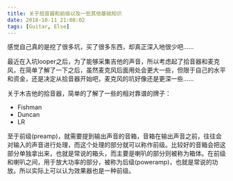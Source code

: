 ```yaml
---
title: 关于拾音器和前级以及一些其他基础知识
date: 2018-10-11 21:08:02
tags: [Guitar, Else]
---
```

感觉自己真的是挖了很多坑，买了很多东西，却真正深入地很少吧……   

最近在入坑looper之后，为了能够采集吉他的声音，所以考虑起了拾音器和麦克风，在简单了解了一下之后，虽然麦克风后面用处会更大一些，但限于自己的水平和资金，还是决定从拾音器开始吧，麦克风的坑好像还是更深一些……

关于木吉他的拾音器，简单的了解了一些的相对靠谱的牌子：

- Fishman
- Duncan
- LR 

至于前级(preamp)，就需要提到输出声音的音箱，音箱在输出声音之前，往往会对输入的声音进行处理，而这个处理的部分就可以称作前级。比较好的音箱会把这部分单独拿出来，也就是常说的箱头，而主要是喇叭的部分则被称为箱体。在前级和喇叭之间，用于放大功率的部分，被称为后级(poweramp)，也就是常说的功放。所以实际上可以认为效果器也是一种前级。